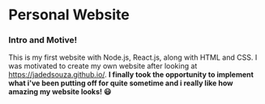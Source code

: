 # Personal Website
### Intro and Motive!

This is my first website with Node.js, React.js, along with HTML and CSS. I was motivated to create my own website after looking at https://jadedsouza.github.io/.
**I finally took the opportunity to implement what i've been putting off for quite sometime and i really like how amazing my website looks! :smiley:**

